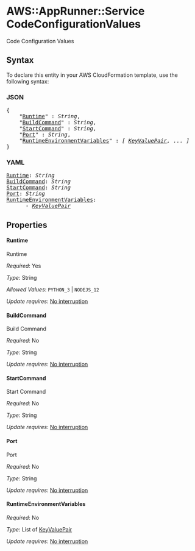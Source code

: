 # AWS::AppRunner::Service CodeConfigurationValues

Code Configuration Values

## Syntax

To declare this entity in your AWS CloudFormation template, use the following syntax:

### JSON

<pre>
{
    "<a href="#runtime" title="Runtime">Runtime</a>" : <i>String</i>,
    "<a href="#buildcommand" title="BuildCommand">BuildCommand</a>" : <i>String</i>,
    "<a href="#startcommand" title="StartCommand">StartCommand</a>" : <i>String</i>,
    "<a href="#port" title="Port">Port</a>" : <i>String</i>,
    "<a href="#runtimeenvironmentvariables" title="RuntimeEnvironmentVariables">RuntimeEnvironmentVariables</a>" : <i>[ <a href="keyvaluepair.md">KeyValuePair</a>, ... ]</i>
}
</pre>

### YAML

<pre>
<a href="#runtime" title="Runtime">Runtime</a>: <i>String</i>
<a href="#buildcommand" title="BuildCommand">BuildCommand</a>: <i>String</i>
<a href="#startcommand" title="StartCommand">StartCommand</a>: <i>String</i>
<a href="#port" title="Port">Port</a>: <i>String</i>
<a href="#runtimeenvironmentvariables" title="RuntimeEnvironmentVariables">RuntimeEnvironmentVariables</a>: <i>
      - <a href="keyvaluepair.md">KeyValuePair</a></i>
</pre>

## Properties

#### Runtime

Runtime

_Required_: Yes

_Type_: String

_Allowed Values_: <code>PYTHON_3</code> | <code>NODEJS_12</code>

_Update requires_: [No interruption](https://docs.aws.amazon.com/AWSCloudFormation/latest/UserGuide/using-cfn-updating-stacks-update-behaviors.html#update-no-interrupt)

#### BuildCommand

Build Command

_Required_: No

_Type_: String

_Update requires_: [No interruption](https://docs.aws.amazon.com/AWSCloudFormation/latest/UserGuide/using-cfn-updating-stacks-update-behaviors.html#update-no-interrupt)

#### StartCommand

Start Command

_Required_: No

_Type_: String

_Update requires_: [No interruption](https://docs.aws.amazon.com/AWSCloudFormation/latest/UserGuide/using-cfn-updating-stacks-update-behaviors.html#update-no-interrupt)

#### Port

Port

_Required_: No

_Type_: String

_Update requires_: [No interruption](https://docs.aws.amazon.com/AWSCloudFormation/latest/UserGuide/using-cfn-updating-stacks-update-behaviors.html#update-no-interrupt)

#### RuntimeEnvironmentVariables

_Required_: No

_Type_: List of <a href="keyvaluepair.md">KeyValuePair</a>

_Update requires_: [No interruption](https://docs.aws.amazon.com/AWSCloudFormation/latest/UserGuide/using-cfn-updating-stacks-update-behaviors.html#update-no-interrupt)
